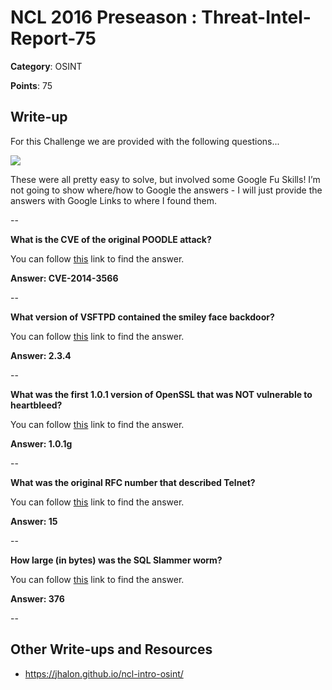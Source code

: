 # NCL 2016 Preseason : Threat-Intel-Report-75

__Category__: OSINT

__Points__: 75

## Write-up

For this Challenge we are provided with the following questions...

<a href="https://raw.githubusercontent.com/jhalon/jhalon.github.io/master/images/ncl2.png"><img src="https://raw.githubusercontent.com/jhalon/jhalon.github.io/master/images/ncl2.png"></a>

These were all pretty easy to solve, but involved some Google Fu Skills! I’m not going to show where/how to Google the answers - I will just provide the answers with Google Links to where I found them.

--

__What is the CVE of the original POODLE attack?__

You can follow [this](https://cve.mitre.org/cgi-bin/cvename.cgi?name=cve-2014-3566) link to find the answer.

__Answer: CVE-2014-3566__

--

__What version of VSFTPD contained the smiley face backdoor?__

You can follow [this](http://www.computersecuritystudent.com/SECURITY_TOOLS/METASPLOITABLE/EXPLOIT/lesson8/) link to find the answer.

__Answer: 2.3.4__

--

__What was the first 1.0.1 version of OpenSSL that was NOT vulnerable to heartbleed?__

You can follow [this](http://heartbleed.com/) link to find the answer.

__Answer: 1.0.1g__

--

__What was the original RFC number that described Telnet?__

You can follow [this](https://en.wikipedia.org/wiki/Telnet) link to find the answer.

__Answer: 15__

--

__How large (in bytes) was the SQL Slammer worm?__

You can follow [this](https://en.wikipedia.org/wiki/SQL_Slammer) link to find the answer.

__Answer: 376__

--

## Other Write-ups and Resources

* https://jhalon.github.io/ncl-intro-osint/
